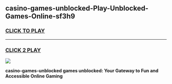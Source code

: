 
## casino-games-unblocked-Play-Unblocked-Games-Online-sf3h9
<h3>
<a href="https://premium76.site?title=casino-games-unblocked&ref=25A">CLICK TO PLAY</a></h3>
<hr>

<h3>
<a href="https://premium76.site?title=casino-games-unblocked&ref=25A">CLICK 2 PLAY</a>
  
</h3>

<a href="https://premium76.site?title=casino-games-unblocked&ref=25A"><img src="https://clearcache.store/games.png"></a>


**casino-games-unblocked games unblocked: Your Gateway to Fun and Accessible Online Gaming**
